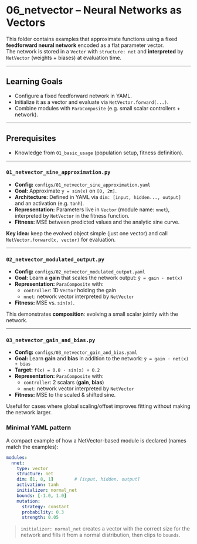 # 06_netvector – Neural Networks as Vectors

This folder contains examples that approximate functions using a fixed **feedforward neural network** encoded as a flat parameter vector.  
The network is stored in a `Vector` with `structure: net` and **interpreted** by `NetVector` (weights + biases) at evaluation time.  

---

## Learning Goals

* Configure a fixed feedforward network in YAML.  
* Initialize it as a vector and evaluate via `NetVector.forward(...)`.  
* Combine modules with `ParaComposite` (e.g. small scalar controllers + network).  

---

## Prerequisites

* Knowledge from `01_basic_usage` (population setup, fitness definition).  

---

### `01_netvector_sine_approximation.py`

* **Config:** `configs/01_netvector_sine_approximation.yaml`  
* **Goal:** Approximate `y = sin(x)` on `[0, 2π]`.  
* **Architecture:** Defined in YAML via `dim: [input, hidden..., output]` and an activation (e.g. `tanh`).  
* **Representation:** Parameters live in `Vector` (module name: `nnet`), interpreted by `NetVector` in the fitness function.  
* **Fitness:** MSE between predicted values and the analytic sine curve.  

**Key idea:** keep the evolved object simple (just one vector) and call `NetVector.forward(x, vector)` for evaluation.

---

### `02_netvector_modulated_output.py`

* **Config:** `configs/02_netvector_modulated_output.yaml`  
* **Goal:** Learn a **gain** that scales the network output: `ŷ = gain · net(x)`  
* **Representation:** `ParaComposite` with:  
  * `controller`: 1D `Vector` holding the gain  
  * `nnet`: network vector interpreted by `NetVector`  
* **Fitness:** MSE vs. `sin(x)`.  

This demonstrates **composition**: evolving a small scalar jointly with the network.

---

### `03_netvector_gain_and_bias.py`

* **Config:** `configs/03_netvector_gain_and_bias.yaml`  
* **Goal:** Learn **gain** and **bias** in addition to the network: `ŷ = gain · net(x) + bias`  
* **Target:** `f(x) = 0.8 · sin(x) + 0.2`  
* **Representation:** `ParaComposite` with:  
  * `controller`: 2 scalars (**gain**, **bias**)  
  * `nnet`: network vector interpreted by `NetVector`  
* **Fitness:** MSE to the scaled & shifted sine.  

Useful for cases where global scaling/offset improves fitting without making the network larger.


### Minimal YAML pattern

A compact example of how a NetVector-based module is declared (names match the examples):

```yaml
modules:
  nnet:
    type: vector
    structure: net
    dim: [1, 8, 1]        # [input, hidden, output]
    activation: tanh
    initializer: normal_net
    bounds: [-1.0, 1.0]
    mutation:
      strategy: constant
      probability: 0.3
      strength: 0.05
```

> `initializer: normal_net` creates a vector with the correct size for the network
> and fills it from a normal distribution, then clips to `bounds`.

